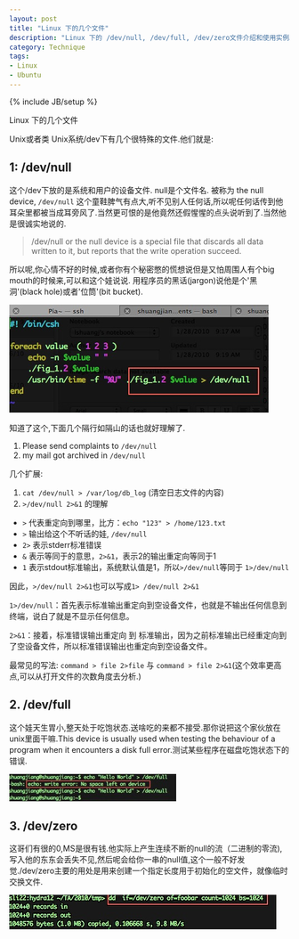 ```yaml
---
layout: post
title: "Linux 下的几个文件"
description: "Linux 下的 /dev/null, /dev/full, /dev/zero文件介绍和使用实例。"
category: Technique
tags:
- Linux
- Ubuntu
---
```

{% include JB/setup %}


Linux 下的几个文件

Unix或者类 Unix系统/dev下有几个很特殊的文件.他们就是:

## 1: /dev/null

这个/dev下放的是系统和用户的设备文件. null是个文件名. 被称为 the null device, `/dev/null` 这个童鞋脾气有点大,听不见别人任何话,所以呢任何话传到他耳朵里都被当成耳旁风了.当然更可恨的是他竟然还假惺惺的点头说听到了.当然他是很诚实地说的.  

>  /dev/null or the null device is a special file that discards all data written to it, but reports that the write operation succeed.   

所以呢,你心情不好的时候,或者你有个秘密憋的慌想说但是又怕周围人有个big mouth的时候来,可以和这个娃说说. 用程序员的黑话(jargon)说他是个'黑洞'(black hole)或者'位筒'(bit bucket).

![devnull](/assets/uploads/2010/01/dev_null.jpg)

知道了这个,下面几个隔行如隔山的话也就好理解了.

1. Please send complaints to `/dev/null`
2. my mail got archived in `/dev/null`

几个扩展:
1. `cat /dev/null > /var/log/db_log` (清空日志文件的内容)
2. `>/dev/null 2>&1` 的理解  

- `>` 代表重定向到哪里，比方：`echo "123" > /home/123.txt`  
- `>` 输出给这个不听话的娃, `/dev/null`  
- `2>` 表示stderr标准错误   
- `&` 表示等同于的意思，`2>&1`，表示2的输出重定向等同于1  
- `1` 表示stdout标准输出，系统默认值是1，所以`>/dev/null`等同于 `1>/dev/null`

因此，`>/dev/null 2>&1`也可以写成`1> /dev/null 2>&1`  

`1>/dev/null`：首先表示标准输出重定向到空设备文件，也就是不输出任何信息到终端，说白了就是不显示任何信息。  

`2>&1`：接着，标准错误输出重定向 到 标准输出，因为之前标准输出已经重定向到了空设备文件，所以标准错误输出也重定向到空设备文件。  

最常见的写法: `command > file 2>file` 与 `command > file 2>&1`(这个效率更高点,可以从打开文件的次数角度去分析.)


## 2. /dev/full

这个娃天生胃小,整天处于吃饱状态.送啥吃的来都不接受.那你说把这个家伙放在unix里面干嘛.This device is usually used when testing the behaviour of a program when it encounters a disk full error.测试某些程序在磁盘吃饱状态下的错误.

![devfull](/assets/uploads/2010/01/dev_full.jpg) 


## 3. /dev/zero

这哥们有很的0,MS是很有钱.他实际上产生连续不断的null的流（二进制的零流),写入他的东东会丢失不见,然后呢会给你一串的null值,这个一般不好发觉./dev/zero主要的用处是用来创建一个指定长度用于初始化的空文件，就像临时交换文件.

![devzero](/assets/uploads/2010/01/dev_zero.jpg)

 

